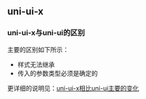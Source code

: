 ## uni-ui-x

### uni-ui-x与uni-ui的区别
主要的区别如下所示：
- 样式无法继承
- 传入的参数类型必须是确定的

更详细的说明见：[uni-ui-x相比uni-ui主要的变化](./doc/DIFFERENCE.md)

